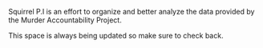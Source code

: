 Squirrel P.I is an effort to organize and better analyze the data provided by the Murder Accountability Project.

This space is always being updated so make sure to check back.
